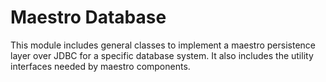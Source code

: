 Maestro Database
===================================
This module includes general classes to implement a maestro persistence layer over JDBC for a specific database system.
It also includes the utility interfaces needed by maestro components.
